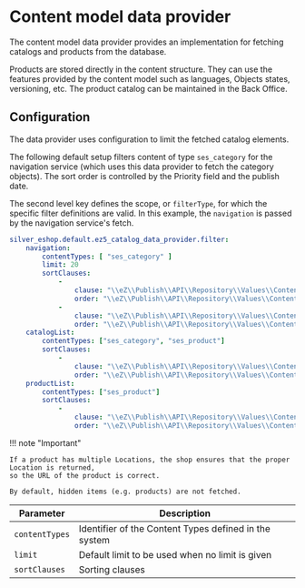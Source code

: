 # Content model data provider

The content model data provider provides an implementation for fetching catalogs and products from the database.

Products are stored directly in the content structure.
They can use the features provided by the content model such as languages, Objects states, versioning, etc.
The product catalog can be maintained in the Back Office.

## Configuration

The data provider uses configuration to limit the fetched catalog elements.

The following default setup filters content of type `ses_category` for the navigation service
(which uses this data provider to fetch the category objects).
The sort order is controlled by the Priority field and the publish date.

The second level key defines the scope, or `filterType`, for which the specific filter definitions are valid.
In this example, the `navigation` is passed by the navigation service's fetch.

``` yaml
silver_eshop.default.ez5_catalog_data_provider.filter:
    navigation:
        contentTypes: [ "ses_category" ]
        limit: 20
        sortClauses:
            -
                clause: "\\eZ\\Publish\\API\\Repository\\Values\\Content\\Query\\SortClause\\Location\\Priority"
                order: "\\eZ\\Publish\\API\\Repository\\Values\\Content\\Query::SORT_DESC"
            -
                clause: "\\eZ\\Publish\\API\\Repository\\Values\\Content\\Query\\SortClause\\DatePublished"
                order: "\\eZ\\Publish\\API\\Repository\\Values\\Content\\Query::SORT_ASC"
    catalogList:
        contentTypes: ["ses_category", "ses_product"]
        sortClauses:
            -
                clause: "\\eZ\\Publish\\API\\Repository\\Values\\Content\\Query\\SortClause\\Location\\Priority"
                order: "\\eZ\\Publish\\API\\Repository\\Values\\Content\\Query::SORT_DESC"
    productList:
        contentTypes: ["ses_product"]
        sortClauses:
            -
                clause: "\\eZ\\Publish\\API\\Repository\\Values\\Content\\Query\\SortClause\\Location\\Priority"
                order: "\\eZ\\Publish\\API\\Repository\\Values\\Content\\Query::SORT_DESC"
```

!!! note "Important"

    If a product has multiple Locations, the shop ensures that the proper Location is returned,
    so the URL of the product is correct.

    By default, hidden items (e.g. products) are not fetched.

|Parameter|Description|
|--- |--- |
|`contentTypes`|Identifier of the Content Types defined in the system|
|`limit`|Default limit to be used when no limit is given|
|`sortClauses`|Sorting clauses|

